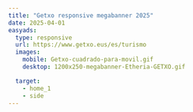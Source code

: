 ```yaml
---
title: "Getxo responsive megabanner 2025"
date: 2025-04-01
easyads:
  type: responsive
  url: https://www.getxo.eus/es/turismo
  images:
    mobile: Getxo-cuadrado-para-movil.gif
    desktop: 1200x250-megabanner-Etheria-GETXO.gif

  target: 
    - home_1
    - side
---
```

